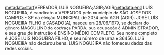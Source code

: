 <metadata:start>VEREADOR;LUÍS NOGUEIRA;AGIR;AGIR<metadata:end>
LUÍS NOGUEIRA, é candidato a VEREADOR pelo município de SÃO JOSÉ DOS CAMPOS - SP na eleição MUNICIPAL de 2024 pelo AGIR (AGIR). JOSÉ LUÍS NOGUEIRA FILHO é CASADO(A), nasceu em 28/06/1979, se declara do gênero MASCULINO da cor/raça PARDA, sua ocupação é ADMINISTRADOR, e seu grau de instrução é ENSINO MÉDIO COMPLETO. Seu nome completo é JOSÉ LUÍS NOGUEIRA FILHO, e seu número de urna é 36456.
LUÍS NOGUEIRA não declarou bens.
LUÍS NOGUEIRA não forneceu dados das redes sociais.